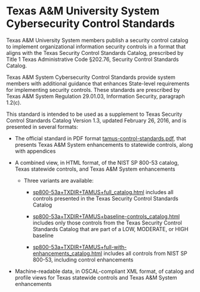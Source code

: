 # Texas A&M University System Cybersecurity Control Standards

Texas A&M University System members publish a security control catalog to
implement organizational information security controls in a format that aligns
with the Texas Security Control Standards Catalog, prescribed by Title 1 Texas
Administrative Code §202.76, Security Control Standards Catalog.

Texas A&M System Cybersecurity Control Standards provide system members with
additional guidance that enhances State-level requirements for implementing
security controls.  These standards are prescribed by Texas A&M System
Regulation 29.01.03, Information Security, paragraph 1.2(c).

This standard is intended to be used as a supplement to Texas Security Control
Standards Catalog Version 1.3, updated February 26, 2016, and is presented in
several formats:

- The official standard in PDF format
  [tamus-control-standards.pdf](tamus-control-standards.pdf), that presents
  Texas A&M System enhancements to statewide controls, along with appendices

- A combined view, in HTML format, of the NIST SP 800-53 catalog, Texas
  statewide controls, and Texas A&M System enhancements

  - Three variants are available:

    -
      [sp800-53a+TXDIR+TAMUS+full_catalog.html](https://tamuscyber.github.io/tamus-control-standards/sp800-53a+TXDIR+TAMUS+full_catalog.html)
      includes all controls presented in the Texas Security Control Standards
      Catalog

    -
      [sp800-53a+TXDIR+TAMUS+baseline-controls_catalog.html](https://tamuscyber.github.io/tamus-control-standards/sp800-53a+TXDIR+TAMUS+baseline-controls_catalog.html)
      includes only those controls from the Texas Security Control Standards
      Catalog that are part of a LOW, MODERATE, or HIGH baseline

    -
      [sp800-53a+TXDIR+TAMUS+full-with-enhancements_catalog.html](https://tamuscyber.github.io/tamus-control-standards/sp800-53a+TXDIR+TAMUS+full-with-enhancements_catalog.html)
      includes all controls from NIST SP 800-53, including control enhancements

- Machine-readable data, in OSCAL-compliant XML format, of catalog and profile
  views for Texas statewide controls and Texas A&M System enhancements
